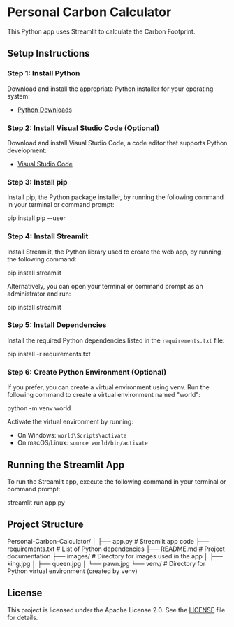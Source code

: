 # Personal Carbon Calculator

This Python app uses Streamlit to calculate the Carbon Footprint.

## Setup Instructions

### Step 1: Install Python

Download and install the appropriate Python installer for your operating system:
- [Python Downloads](https://www.python.org/downloads/)

### Step 2: Install Visual Studio Code (Optional)

Download and install Visual Studio Code, a code editor that supports Python development:
- [Visual Studio Code](https://code.visualstudio.com/)




### Step 3: Install pip

Install pip, the Python package installer, by running the following command in your terminal or command prompt:

pip install pip --user




### Step 4: Install Streamlit

Install Streamlit, the Python library used to create the web app, by running the following command:


pip install streamlit



Alternatively, you can open your terminal or command prompt as an administrator and run:


pip install streamlit


### Step 5: Install Dependencies

Install the required Python dependencies listed in the `requirements.txt` file:


pip install -r requirements.txt




### Step 6: Create Python Environment (Optional)

If you prefer, you can create a virtual environment using venv. Run the following command to create a virtual environment named "world":



python -m venv world


Activate the virtual environment by running:
- On Windows: `world\Scripts\activate`
- On macOS/Linux: `source world/bin/activate`

## Running the Streamlit App

To run the Streamlit app, execute the following command in your terminal or command prompt:


streamlit run app.py



## Project Structure

Personal-Carbon-Calculator/
│
├── app.py # Streamlit app code
├── requirements.txt # List of Python dependencies
├── README.md # Project documentation
├── images/ # Directory for images used in the app
│ ├── king.jpg
│ ├── queen.jpg
│ └── pawn.jpg
└── venv/ # Directory for Python virtual environment (created by venv)





## License

This project is licensed under the Apache License 2.0. See the [LICENSE](LICENSE) file for details.
